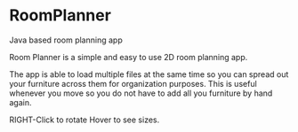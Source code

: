 # RoomPlanner
Java based room planning app

Room Planner is a simple and easy to use 2D room planning app.

The app is able to load multiple files at the same time so you can spread out your furniture across them for organization purposes.
This is useful whenever you move so you do not have to add all you furniture by hand again. 

RIGHT-Click to rotate
Hover to see sizes.
